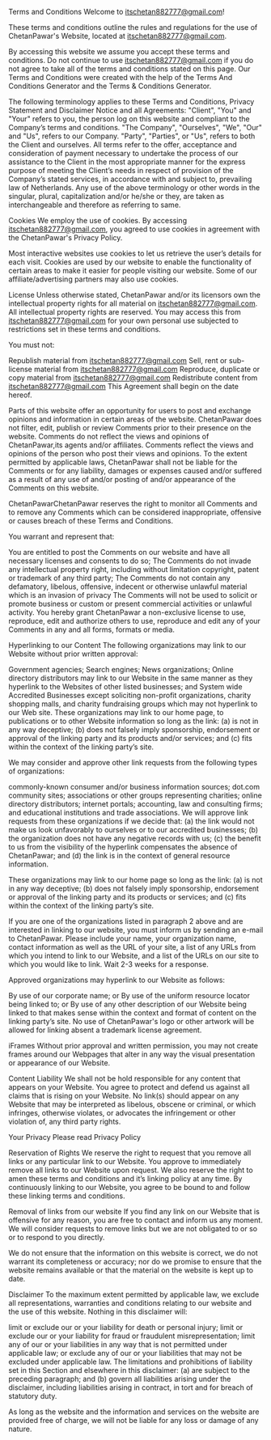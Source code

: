 

Terms and Conditions Welcome to itschetan882777@gmail.com!

These terms and conditions outline the rules and regulations for the use of ChetanPawar's Website, located at itschetan882777@gmail.com.

By accessing this website we assume you accept these terms and conditions. Do not continue to use itschetan882777@gmail.com if you do not agree to take all of the terms and conditions stated on this page. Our Terms and Conditions were created with the help of the Terms And Conditions Generator and the Terms & Conditions Generator.

The following terminology applies to these Terms and Conditions, Privacy Statement and Disclaimer Notice and all Agreements: "Client", "You" and "Your" refers to you, the person log on this website and compliant to the Company’s terms and conditions. "The Company", "Ourselves", "We", "Our" and "Us", refers to our Company. "Party", "Parties", or "Us", refers to both the Client and ourselves. All terms refer to the offer, acceptance and consideration of payment necessary to undertake the process of our assistance to the Client in the most appropriate manner for the express purpose of meeting the Client’s needs in respect of provision of the Company’s stated services, in accordance with and subject to, prevailing law of Netherlands. Any use of the above terminology or other words in the singular, plural, capitalization and/or he/she or they, are taken as interchangeable and therefore as referring to same.

Cookies We employ the use of cookies. By accessing itschetan882777@gmail.com, you agreed to use cookies in agreement with the ChetanPawar's Privacy Policy.

Most interactive websites use cookies to let us retrieve the user’s details for each visit. Cookies are used by our website to enable the functionality of certain areas to make it easier for people visiting our website. Some of our affiliate/advertising partners may also use cookies.

License Unless otherwise stated, ChetanPawar and/or its licensors own the intellectual property rights for all material on itschetan882777@gmail.com. All intellectual property rights are reserved. You may access this from itschetan882777@gmail.com for your own personal use subjected to restrictions set in these terms and conditions.

You must not:

Republish material from itschetan882777@gmail.com Sell, rent or sub-license material from itschetan882777@gmail.com Reproduce, duplicate or copy material from itschetan882777@gmail.com Redistribute content from itschetan882777@gmail.com This Agreement shall begin on the date hereof.

Parts of this website offer an opportunity for users to post and exchange opinions and information in certain areas of the website. ChetanPawar does not filter, edit, publish or review Comments prior to their presence on the website. Comments do not reflect the views and opinions of ChetanPawar,its agents and/or affiliates. Comments reflect the views and opinions of the person who post their views and opinions. To the extent permitted by applicable laws, ChetanPawar shall not be liable for the Comments or for any liability, damages or expenses caused and/or suffered as a result of any use of and/or posting of and/or appearance of the Comments on this website.

ChetanPawarChetanPawar reserves the right to monitor all Comments and to remove any Comments which can be considered inappropriate, offensive or causes breach of these Terms and Conditions.

You warrant and represent that:

You are entitled to post the Comments on our website and have all necessary licenses and consents to do so; The Comments do not invade any intellectual property right, including without limitation copyright, patent or trademark of any third party; The Comments do not contain any defamatory, libelous, offensive, indecent or otherwise unlawful material which is an invasion of privacy The Comments will not be used to solicit or promote business or custom or present commercial activities or unlawful activity. You hereby grant ChetanPawar a non-exclusive license to use, reproduce, edit and authorize others to use, reproduce and edit any of your Comments in any and all forms, formats or media.

Hyperlinking to our Content The following organizations may link to our Website without prior written approval:

Government agencies; Search engines; News organizations; Online directory distributors may link to our Website in the same manner as they hyperlink to the Websites of other listed businesses; and System wide Accredited Businesses except soliciting non-profit organizations, charity shopping malls, and charity fundraising groups which may not hyperlink to our Web site. These organizations may link to our home page, to publications or to other Website information so long as the link: (a) is not in any way deceptive; (b) does not falsely imply sponsorship, endorsement or approval of the linking party and its products and/or services; and (c) fits within the context of the linking party’s site.

We may consider and approve other link requests from the following types of organizations:

commonly-known consumer and/or business information sources; dot.com community sites; associations or other groups representing charities; online directory distributors; internet portals; accounting, law and consulting firms; and educational institutions and trade associations. We will approve link requests from these organizations if we decide that: (a) the link would not make us look unfavorably to ourselves or to our accredited businesses; (b) the organization does not have any negative records with us; (c) the benefit to us from the visibility of the hyperlink compensates the absence of ChetanPawar; and (d) the link is in the context of general resource information.

These organizations may link to our home page so long as the link: (a) is not in any way deceptive; (b) does not falsely imply sponsorship, endorsement or approval of the linking party and its products or services; and (c) fits within the context of the linking party’s site.

If you are one of the organizations listed in paragraph 2 above and are interested in linking to our website, you must inform us by sending an e-mail to ChetanPawar. Please include your name, your organization name, contact information as well as the URL of your site, a list of any URLs from which you intend to link to our Website, and a list of the URLs on our site to which you would like to link. Wait 2-3 weeks for a response.

Approved organizations may hyperlink to our Website as follows:

By use of our corporate name; or By use of the uniform resource locator being linked to; or By use of any other description of our Website being linked to that makes sense within the context and format of content on the linking party’s site. No use of ChetanPawar's logo or other artwork will be allowed for linking absent a trademark license agreement.

iFrames Without prior approval and written permission, you may not create frames around our Webpages that alter in any way the visual presentation or appearance of our Website.

Content Liability We shall not be hold responsible for any content that appears on your Website. You agree to protect and defend us against all claims that is rising on your Website. No link(s) should appear on any Website that may be interpreted as libelous, obscene or criminal, or which infringes, otherwise violates, or advocates the infringement or other violation of, any third party rights.

Your Privacy Please read Privacy Policy

Reservation of Rights We reserve the right to request that you remove all links or any particular link to our Website. You approve to immediately remove all links to our Website upon request. We also reserve the right to amen these terms and conditions and it’s linking policy at any time. By continuously linking to our Website, you agree to be bound to and follow these linking terms and conditions.

Removal of links from our website If you find any link on our Website that is offensive for any reason, you are free to contact and inform us any moment. We will consider requests to remove links but we are not obligated to or so or to respond to you directly.

We do not ensure that the information on this website is correct, we do not warrant its completeness or accuracy; nor do we promise to ensure that the website remains available or that the material on the website is kept up to date.

Disclaimer To the maximum extent permitted by applicable law, we exclude all representations, warranties and conditions relating to our website and the use of this website. Nothing in this disclaimer will:

limit or exclude our or your liability for death or personal injury; limit or exclude our or your liability for fraud or fraudulent misrepresentation; limit any of our or your liabilities in any way that is not permitted under applicable law; or exclude any of our or your liabilities that may not be excluded under applicable law. The limitations and prohibitions of liability set in this Section and elsewhere in this disclaimer: (a) are subject to the preceding paragraph; and (b) govern all liabilities arising under the disclaimer, including liabilities arising in contract, in tort and for breach of statutory duty.

As long as the website and the information and services on the website are provided free of charge, we will not be liable for any loss or damage of any nature.
